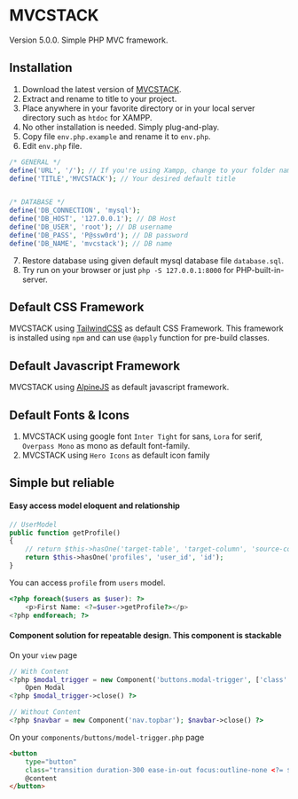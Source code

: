 # MVCSTACK

Version 5.0.0.
Simple PHP MVC framework.

## Installation

1. Download the latest version of [MVCSTACK](https://github.com/Haqimzuhari/mvcstack/archive/refs/heads/master.zip).
2. Extract and rename to title to your project.
3. Place anywhere in your favorite directory or in your local server directory such as `htdoc` for XAMPP.
4. No other installation is needed. Simply plug-and-play.
5. Copy file `env.php.example` and rename it to `env.php`.
6. Edit `env.php` file.
```php
/* GENERAL */
define('URL', '/'); // If you're using Xampp, change to your folder name such as /mvcstack/
define('TITLE','MVCSTACK'); // Your desired default title


/* DATABASE */
define('DB_CONNECTION', 'mysql');
define('DB_HOST', '127.0.0.1'); // DB Host
define('DB_USER', 'root'); // DB username
define('DB_PASS', 'P@ssw0rd'); // DB password
define('DB_NAME', 'mvcstack'); // DB name
```
7. Restore database using given default mysql database file `database.sql`.
8. Try run on your browser or just `php -S 127.0.0.1:8000` for PHP-built-in-server.

## Default CSS Framework

MVCSTACK using [TailwindCSS](https://tailwindcss.com/) as default CSS Framework. This framework is installed using `npm` and can use `@apply` function for pre-build classes.

## Default Javascript Framework

MVCSTACK using [AlpineJS](https://github.com/alpinejs/alpine) as default javascript framework.

## Default Fonts & Icons
1. MVCSTACK using google font `Inter Tight` for sans, `Lora` for serif, `Overpass Mono` as mono as default font-family.
2. MVCSTACK using `Hero Icons` as default icon family

## Simple but reliable
#### Easy access model eloquent and relationship
```php
// UserModel
public function getProfile()
{
    // return $this->hasOne('target-table', 'target-column', 'source-column');
    return $this->hasOne('profiles', 'user_id', 'id');
}
```
You can access `profile` from `users` model.
```php
<?php foreach($users as $user): ?>
    <p>First Name: <?=$user->getProfile?></p>
<?php endforeach; ?>
```

#### Component solution for repeatable design. This component is stackable
On your `view` page
```php
// With Content
<?php $modal_trigger = new Component('buttons.modal-trigger', ['class' => 'button primary']) ?>
    Open Modal
<?php $modal_trigger->close() ?>

// Without Content
<?php $navbar = new Component('nav.topbar'); $navbar->close() ?>
```

On your `components/buttons/model-trigger.php` page
```html
<button 
    type="button" 
    class="transition duration-300 ease-in-out focus:outline-none <?= $class ?>">
    @content
</button>
```